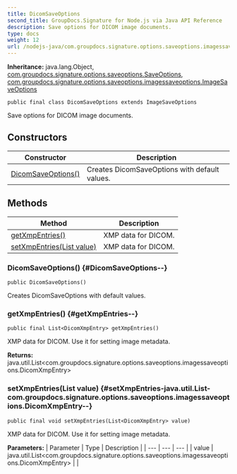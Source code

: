 ```yaml
---
title: DicomSaveOptions
second_title: GroupDocs.Signature for Node.js via Java API Reference
description: Save options for DICOM image documents.
type: docs
weight: 12
url: /nodejs-java/com.groupdocs.signature.options.saveoptions.imagessaveoptions/dicomsaveoptions/
---
```

**Inheritance:**
java.lang.Object, [com.groupdocs.signature.options.saveoptions.SaveOptions](../../com.groupdocs.signature.options.saveoptions/saveoptions), [com.groupdocs.signature.options.saveoptions.imagessaveoptions.ImageSaveOptions](../../com.groupdocs.signature.options.saveoptions.imagessaveoptions/imagesaveoptions)
```
public final class DicomSaveOptions extends ImageSaveOptions
```

Save options for DICOM image documents.
## Constructors

| Constructor | Description |
| --- | --- |
| [DicomSaveOptions()](#DicomSaveOptions--) | Creates DicomSaveOptions with default values. |
## Methods

| Method | Description |
| --- | --- |
| [getXmpEntries()](#getXmpEntries--) | XMP data for DICOM. |
| [setXmpEntries(List<DicomXmpEntry> value)](#setXmpEntries-java.util.List-com.groupdocs.signature.options.saveoptions.imagessaveoptions.DicomXmpEntry--) | XMP data for DICOM. |
### DicomSaveOptions() {#DicomSaveOptions--}
```
public DicomSaveOptions()
```


Creates DicomSaveOptions with default values.

### getXmpEntries() {#getXmpEntries--}
```
public final List<DicomXmpEntry> getXmpEntries()
```


XMP data for DICOM. Use it for setting image metadata.

**Returns:**
java.util.List<com.groupdocs.signature.options.saveoptions.imagessaveoptions.DicomXmpEntry>
### setXmpEntries(List<DicomXmpEntry> value) {#setXmpEntries-java.util.List-com.groupdocs.signature.options.saveoptions.imagessaveoptions.DicomXmpEntry--}
```
public final void setXmpEntries(List<DicomXmpEntry> value)
```


XMP data for DICOM. Use it for setting image metadata.

**Parameters:**
| Parameter | Type | Description |
| --- | --- | --- |
| value | java.util.List<com.groupdocs.signature.options.saveoptions.imagessaveoptions.DicomXmpEntry> |  |

